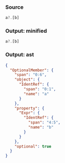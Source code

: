 ### Source
```js parse:expr
a?.[b]
```

### Output: minified
```js
a?.[b]
```

### Output: ast
```json
{
  "OptionalMember": {
    "span": "0:6",
    "object": {
      "IdentRef": {
        "span": "0:1",
        "name": "a"
      }
    },
    "property": {
      "Expr": {
        "IdentRef": {
          "span": "4:5",
          "name": "b"
        }
      }
    },
    "optional": true
  }
}
```